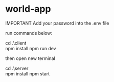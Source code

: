 # world-app

IMPORTANT Add your password into the .env file

run commands below:

cd .\client\
npm install
npm run dev

then open new terminal

cd .\server\
npm install
npm start
